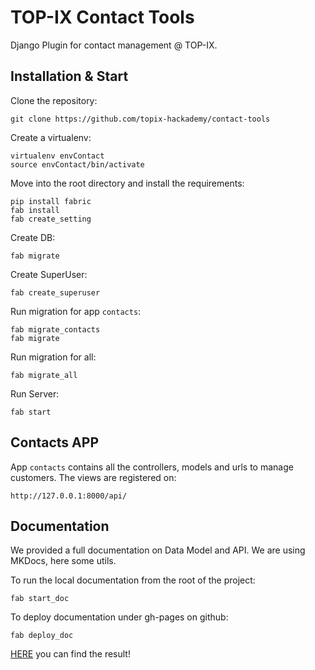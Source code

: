 # TOP-IX Contact Tools

Django Plugin for contact management @ TOP-IX.

## Installation & Start

Clone the repository:

    git clone https://github.com/topix-hackademy/contact-tools
    
Create a virtualenv:

    virtualenv envContact
    source envContact/bin/activate
    
Move into the root directory and install the requirements:

    pip install fabric
    fab install
    fab create_setting
    
Create DB:

    fab migrate
    
Create SuperUser:

    fab create_superuser

Run migration for app ```contacts```:

    fab migrate_contacts
    fab migrate

Run migration for all:

    fab migrate_all
    
Run Server:

    fab start
    
## Contacts APP

App ```contacts``` contains all the controllers, models and urls to manage customers. The views are registered on:

    http://127.0.0.1:8000/api/

## Documentation

We provided a full documentation on Data Model and API. We are using MKDocs, here some utils.

To run the local documentation from the root of the project:

    fab start_doc
    
To deploy documentation under gh-pages on github:

    fab deploy_doc

[HERE](https://topix-hackademy.github.io/contact-tools/) you can find the result!
